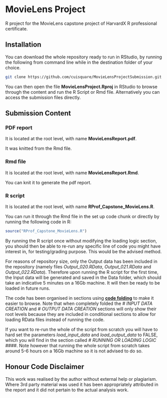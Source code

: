 # MovieLens Project

R project for the MovieLens capstone project of HarvardX R professional certificate.

## Installation

You can download the whole repository ready to run in RStudio, by running the following from command line while in the destination folder of your choice.

```bash
git clone https://github.com/cuisquare/MovieLensProjectSubmission.git
```

You can then open the file **MovieLensProject.Rproj** in RStudio to browse through the content and run the R Script or Rmd file. Alternatively you can access the submission files directly. 

## Submission Content

### PDF report 

It is located at the root level, with name **MovieLensReport.pdf**. 

It was knitted from the Rmd file. 

### Rmd file 

It is located at the root level, with name **MovieLensReport.Rmd**. 

You can knit it to generate the pdf report. 

### R script

It is located at the root level, with name **RProf_Capstone_MovieLens.R**. 

You can run it through the Rmd file in the set up code chunk or directly by running the following code in R: 

```r
source("RProf_Capstone_MovieLens.R")
```

By running the R script once without modifying the loading logic section, you should then be able to re-run any specific line of code you might have interest in, for testing/grading purpose. This would be the advised method. 

For reasons of repository size, only the Output data has been included in the repository (namely files *Output_020.RData*, *Output_021.RData* and *Output_022.RData*). Therefore upon running the R script for the first time, the Input data will be generated and saved in the Data folder, which should take an indicative 5 minutes on a 16Gb machine. It will then be ready to be loaded in future runs.

The code has been organised in sections using **[code folding](https://support.rstudio.com/hc/en-us/articles/200484568-Code-Folding-and-Sections)** to make it easier to browse. Note that when completely folded the *# INPUT DATA CREATION* and *# OUTPUT DATA CREATION* sections will only show their root levels because they are included in conditional sections to allow for loading RData files instead of running the code.  

If you want to re-run the whole of the script from scratch you will have to hard set the parameters *load_input_data* and *load_output_data* to FALSE, which you will find in the section called *# RUNNING OR LOADING LOGIC ####*. Note however that running the whole script from scratch takes around 5-6 hours on a 16Gb machine so it is not advised to do so. 

## Honour Code Disclaimer

This work was realised by the author without external help or plagiarism. Where 3rd party material was used it has been appropriately attributed in the report and it did not pertain to the actual analysis work. 